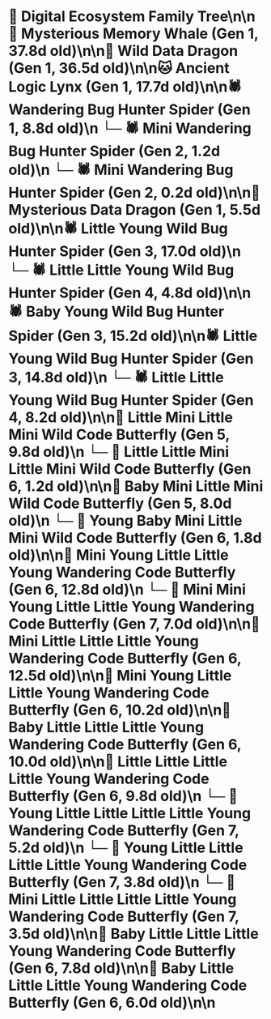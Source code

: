# 🌳 Digital Ecosystem Family Tree\n\n🐋 Mysterious Memory Whale (Gen 1, 37.8d old)\n\n🐉 Wild Data Dragon (Gen 1, 36.5d old)\n\n🐱 Ancient Logic Lynx (Gen 1, 17.7d old)\n\n🕷️ Wandering Bug Hunter Spider (Gen 1, 8.8d old)\n  └─ 🕷️ Mini Wandering Bug Hunter Spider (Gen 2, 1.2d old)\n  └─ 🕷️ Mini Wandering Bug Hunter Spider (Gen 2, 0.2d old)\n\n🐉 Mysterious Data Dragon (Gen 1, 5.5d old)\n\n🕷️ Little Young Wild Bug Hunter Spider (Gen 3, 17.0d old)\n  └─ 🕷️ Little Little Young Wild Bug Hunter Spider (Gen 4, 4.8d old)\n\n🕷️ Baby Young Wild Bug Hunter Spider (Gen 3, 15.2d old)\n\n🕷️ Little Young Wild Bug Hunter Spider (Gen 3, 14.8d old)\n  └─ 🕷️ Little Little Young Wild Bug Hunter Spider (Gen 4, 8.2d old)\n\n🦋 Little Mini Little Mini Wild Code Butterfly (Gen 5, 9.8d old)\n  └─ 🦋 Little Little Mini Little Mini Wild Code Butterfly (Gen 6, 1.2d old)\n\n🦋 Baby Mini Little Mini Wild Code Butterfly (Gen 5, 8.0d old)\n  └─ 🦋 Young Baby Mini Little Mini Wild Code Butterfly (Gen 6, 1.8d old)\n\n🦋 Mini Young Little Little Young Wandering Code Butterfly (Gen 6, 12.8d old)\n  └─ 🦋 Mini Mini Young Little Little Young Wandering Code Butterfly (Gen 7, 7.0d old)\n\n🦋 Mini Little Little Little Young Wandering Code Butterfly (Gen 6, 12.5d old)\n\n🦋 Mini Young Little Little Young Wandering Code Butterfly (Gen 6, 10.2d old)\n\n🦋 Baby Little Little Little Young Wandering Code Butterfly (Gen 6, 10.0d old)\n\n🦋 Little Little Little Little Young Wandering Code Butterfly (Gen 6, 9.8d old)\n  └─ 🦋 Young Little Little Little Little Young Wandering Code Butterfly (Gen 7, 5.2d old)\n  └─ 🦋 Young Little Little Little Little Young Wandering Code Butterfly (Gen 7, 3.8d old)\n  └─ 🦋 Mini Little Little Little Little Young Wandering Code Butterfly (Gen 7, 3.5d old)\n\n🦋 Baby Little Little Little Young Wandering Code Butterfly (Gen 6, 7.8d old)\n\n🦋 Baby Little Little Little Young Wandering Code Butterfly (Gen 6, 6.0d old)\n\n